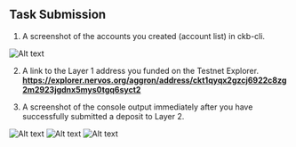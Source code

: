 ## Task Submission
1. A screenshot of the accounts you created (account list) in ckb-cli.

![Alt text](https://github.com/knnlrts/nervos-hackaton/task-1/account-created.png)

2. A link to the Layer 1 address you funded on the Testnet Explorer.
**https://explorer.nervos.org/aggron/address/ckt1qyqx2gzcj6922c8zg2m2923jgdnx5mys0tgq6syct2**

3. A screenshot of the console output immediately after you have successfully submitted a deposit to Layer 2.

![Alt text](https://github.com/knnlrts/nervos-hackaton/task-1/layer2-deposit-1.png)
![Alt text](https://github.com/knnlrts/nervos-hackaton/task-1/layer2-deposit-2.png)
![Alt text](https://github.com/knnlrts/nervos-hackaton/task-1/layer2-deposit-3.png)